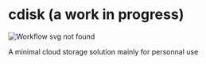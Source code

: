 # cdisk (a work in progress)
![Workflow svg not found](https://github.com/Joey-Boivin/cdisk/actions/workflows/go.yml/badge.svg)

A minimal cloud storage solution mainly for personnal use
